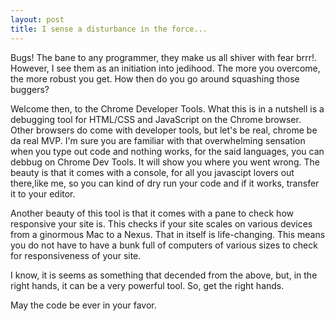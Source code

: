 ```yaml
---
layout: post
title: I sense a disturbance in the force...
---
```


Bugs! The bane to any programmer, they make us all shiver with fear brrr!. However, I see them as an initiation into jedihood. The more you overcome, the more robust you get. How then do you go around squashing those buggers?

Welcome then, to the Chrome Developer Tools. What this is in a nutshell is a debugging tool for HTML/CSS and JavaScript on the Chrome browser. Other browsers do come with developer tools, but let's be real, chrome be da real MVP. I'm sure you are familiar with that overwhelming sensation when you type out code and nothing works, for the said languages, you can debbug on Chrome Dev Tools. It will show you where you went wrong. The beauty is that it comes with a console, for all you javascipt lovers out there,like me, so you can kind of dry run your code and if it works, transfer it to your editor.

Another beauty of this tool is that it comes with a pane to check how responsive your site is. This checks if your site scales on various devices from a ginormous Mac to a Nexus. That in itself is life-changing. This means you do not have to have a bunk full of computers of various sizes to check for responsiveness of your site.

I know, it is seems as something that decended from the above, but, in the right hands, it can be a very powerful tool. So, get the right hands.

May the code be ever in your favor.
